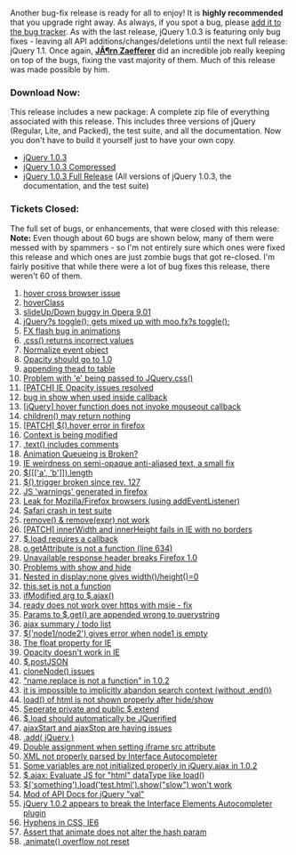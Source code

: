 Another bug-fix release is ready for all to enjoy! It is **highly
recommended** that you upgrade right away. As always, if you spot a bug,
please [add it to the bug tracker](http://jquery.com/dev/bugs/new/). As
with the last release, jQuery 1.0.3 is featuring only bug fixes -
leaving all API additions/changes/deletions until the next full release:
jQuery 1.1. Once again, [**JÃ¶rn Zaefferer**](http://bassistance.de/)
did an incredible job really keeping on top of the bugs, fixing the vast
majority of them. Much of this release was made possible by him.

### Download Now:

This release includes a new package: A complete zip file of everything
associated with this release. This includes three versions of jQuery
(Regular, Lite, and Packed), the test suite, and all the documentation.
Now you don't have to build it yourself just to have your own copy.

-   [jQuery 1.0.3](http://jquery.com/src/jquery-1.0.3.js)
-   [jQuery 1.0.3
    Compressed](http://jquery.com/src/jquery-1.0.3.pack.js)
-   [jQuery 1.0.3 Full
    Release](http://jquery.com/src/jquery-1.0.3.release.zip) (All
    versions of jQuery 1.0.3, the documentation, and the test suite)

### Tickets Closed:

The full set of bugs, or enhancements, that were closed with this
release: **Note:** Even though about 60 bugs are shown below, many of
them were messed with by spammers - so I'm not entirely sure which ones
were fixed this release and which ones are just zombie bugs that got
re-closed. I'm fairly positive that while there were a lot of bug fixes
this release, there weren't 60 of them.

1.  [hover cross browser issue](/dev/bugs/bug/84/)
2.  [hoverClass](/dev/bugs/bug/294/)
3.  [slideUp/Down buggy in Opera 9.01](/dev/bugs/bug/133/)
4.  [jQuery?s toggle(); gets mixed up with moo.fx?s
    toggle();](/dev/bugs/bug/182/)
5.  [FX flash bug in animations](/dev/bugs/bug/126/)
6.  [.css() returns incorrect values](/dev/bugs/bug/27/)
7.  [Normalize event object](/dev/bugs/bug/109/)
8.  [Opacity should go to 1.0](/dev/bugs/bug/146/)
9.  [appending thead to table](/dev/bugs/bug/54/)
10. [Problem with 'e' being passed to JQuery.css()](/dev/bugs/bug/73/)
11. [[PATCH] IE Opacity issues resolved](/dev/bugs/bug/204/)
12. [bug in show when used inside callback](/dev/bugs/bug/263/)
13. [[jQuery] hover function does not invoke mouseout
    callback](/dev/bugs/bug/21/)
14. [children() may return nothing](/dev/bugs/bug/176/)
15. [[PATCH] \$().hover error in firefox](/dev/bugs/bug/222/)
16. [Context is being modified](/dev/bugs/bug/132/)
17. [.text() includes comments](/dev/bugs/bug/140/)
18. [Animation Queueing is Broken?](/dev/bugs/bug/105/)
19. [IE weirdness on semi-opaque anti-aliased text, a small
    fix](/dev/bugs/bug/207/)
20. [\$([['a', 'b']]).length](/dev/bugs/bug/51/)
21. [\$().trigger broken since rev. 127](/dev/bugs/bug/52/)
22. [JS 'warnings' generated in firefox](/dev/bugs/bug/77/)
23. [Leak for Mozilla/Firefox browsers (using
    addEventListener)](/dev/bugs/bug/226/)
24. [Safari crash in test suite](/dev/bugs/bug/173/)
25. [remove() & remove(expr) not work](/dev/bugs/bug/138/)
26. [[PATCH] innerWidth and innerHeight fails in IE with no
    borders](/dev/bugs/bug/201/)
27. [\$.load requires a callback](/dev/bugs/bug/232/)
28. [o.getAttribute is not a function (line 634)](/dev/bugs/bug/41/)
29. [Unavailable response header breaks Firefox 1.0](/dev/bugs/bug/165/)
30. [Problems with show and hide](/dev/bugs/bug/72/)
31. [Nested in display:none gives
    width()/height()=0](/dev/bugs/bug/125/)
32. [this.set is not a function](/dev/bugs/bug/55/)
33. [ifModified arg to \$.ajax()](/dev/bugs/bug/156/)
34. [ready does not work over https with msie - fix](/dev/bugs/bug/61/)
35. [Params to \$.get() are appended wrong to
    querystring](/dev/bugs/bug/215/)
36. [ajax summary / todo list](/dev/bugs/bug/217/)
37. [\$('node1/node2') gives error when node1 is
    empty](/dev/bugs/bug/212/)
38. [The float property for IE](/dev/bugs/bug/193/)
39. [Opacity doesn't work in IE](/dev/bugs/bug/199/)
40. [\$.postJSON](/dev/bugs/bug/197/)
41. [cloneNode() issues](/dev/bugs/bug/162/)
42. ["name.replace is not a function" in 1.0.2](/dev/bugs/bug/262/)
43. [it is impossible to implicitly abandon search context (without
    .end())](/dev/bugs/bug/229/)
44. [load() of html is not shown properly after
    hide/show](/dev/bugs/bug/274/)
45. [Seperate private and public \$.extend](/dev/bugs/bug/238/)
46. [\$.load should automatically be JQuerified](/dev/bugs/bug/208/)
47. [ajaxStart and ajaxStop are having issues](/dev/bugs/bug/273/)
48. [.add( jQuery )](/dev/bugs/bug/271/)
49. [Double assignment when setting iframe src
    attribute](/dev/bugs/bug/188/)
50. [XML not properly parsed by Interface
    Autocompleter](/dev/bugs/bug/275/)
51. [Some variables are not initialized properly in jQuery.ajax in
    1.0.2](/dev/bugs/bug/265/)
52. [\$.ajax: Evaluate JS for "html" dataType like
    load()](/dev/bugs/bug/216/)
53. [\$('something').load('test.html').show("slow") won't
    work](/dev/bugs/bug/256/)
54. [Mod of API Docs for jQuery "val"](/dev/bugs/bug/270/)
55. [jQuery 1.0.2 appears to break the Interface Elements Autocompleter
    plugin](/dev/bugs/bug/264/)
56. [Hyphens in CSS, IE6](/dev/bugs/bug/170/)
57. [Assert that animate does not alter the hash
    param](/dev/bugs/bug/237/)
58. [.animate() overflow not reset](/dev/bugs/bug/227/)

